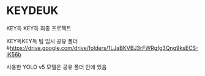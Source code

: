 # KEYDEUK
KEY득 KEY득  최종 프로젝트


KEY득KEY득 팀 임시 공유 폴더
#https://drive.google.com/drive/folders/1LJaBKVBJ3rFWRgfg3Qng9ksECS-IK56b

사용한 YOLO v5 모델은 공유 폴더 안에 있음

